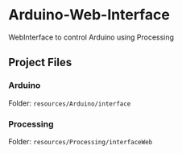 # Arduino-Web-Interface
WebInterface to control Arduino using Processing 

## Project Files
### Arduino
  Folder: `resources/Arduino/interface`
### Processing
  Folder: `resources/Processing/interfaceWeb`
